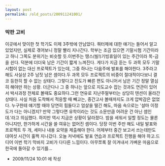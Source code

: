 ```yaml
---
layout: post
permalink: /old_posts/200911241001/
---
```


### 막판 고비


이곳에서 맞이한 첫 학기도 이제 3주밖에 안남았다. 쿼터제에 대한 얘기는 들어서 알고 있었지만, 실제로 겪어보니 정말 빨리 지나간다. 학부는 조금 있으면 기말시험 기간이라고 하니 그쪽도 분위기는 비슷할 듯.이번주는 땡스(빌!)기빙휴일이 있는 주간이라 목-금을 쉰다. 덕분에 더더욱 남은 기간이 짧게 느껴진다. 게다가 지금 듣는 두 과목 모두 기말시험이 없는 대신 프로젝트가 있는데, 그중 하나는 다음주에 발표를 해야한다. 3주라고 해도 사실상 2주 남짓 남은 셈이다.두 과목 모두 프로젝트의 비중이 절대적이다보니 결코 등한히 할 수 없는 상태다. 그렇다고 진도가 빠른 편도 아니어서 남은 기간 정말 열심히 해야만 하는 상황. 더군다나 그 중 하나는 앞으로 지도교수 잡는 것과도 연관이 있어서 박사과정 전체로 볼때도 중요하다.그런 연유로 지난주말부터는 상당히 텐션이 올라간 상태다. 사실 처음 도착해서 적응할 때 빼고는, 중간고사 볼때까지도 크게 압박감은 없었다. 누구한테 얘기할 때야 당연히 힘들다고 엄살을 떨긴 해도, 마음 속으로는 '설마 이정도가 다는 아니겠지? 만약 그렇다면 유학이라는 것도 소문만큼 어려운 건 아닌 셈인데.'라고 의심했다. 하지만 역시 지금은 상황이 달라졌다. 밤을 세워서 일할 정도는 물론 아니지만, 한가하게 시간을 쓸 여유는 없어진 셈이다. 당장 이번 주만 해도 내일 발표와 프로젝트 두 개, 세미나 내용 요약을 제출해야 한다. 어제부터 중간 보고서 쓰는데만도 대여섯 시간이 훌쩍 지나갔다. 오늘 저녁에도 발표 연습과 프로젝트 진행을 해야 하고.드디어 이번 학기 막바지 고비가 다다른 느낌이다. 아무쪼록 잘 이겨내서 가벼운 마음으로 한국에 돌아갈 수 있기를...




- 2009/11/24 10:01 에 작성